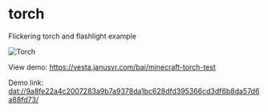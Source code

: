 # torch

Flickering torch and flashlight example

![Torch](https://i.imgur.com/VqfQmC1g.jpg)

View demo: <https://vesta.janusvr.com/bai/minecraft-torch-test>

Demo link: <dat://9a8fe22a4c2007283a9b7a9378da1bc628dfd395366cd3df6b8da57d6a88fd73/>

